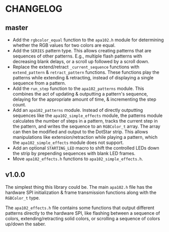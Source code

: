 # CHANGELOG

## master

* Add the `rgbcolor_equal` function to the `apa102.h` module for determining
  whether the RGB values for two colors are equal.
* Add the `SERIES` pattern type. This allows creating patterns that are
  sequences of other patterns. E.g., multiple flash patterns with decreasing
  blank delays, or a scroll up followed by a scroll down.
* Replace the extend/retract `_current_sequence` functions with
  `extend_pattern` & `retract_pattern` functions. These functions play the
  patterns while extending & retracting, instead of displaying a single
  sequence from a pattern.
* Add the `run_step` function to the `apa102_patterns` module. This combines
  the act of updating & outputting a pattern's sequence, delaying for the
  appropriate amount of time, & incrementing the step count.
* Add an `apa102_patterns` module. Instead of directly outputting sequences
  like the `apa102_simple_effects` module, the patterns module calculates the
  number of steps in a pattern, tracks the current step in the pattern, and
  writes the sequence to an `RGBColor_t` array. The array can then be modified
  and output to the DotStar strip. This allows manipulations like
  extension/retraction while playing a pattern, which the
  `apa102_simple_effects` module does not support.
* Add an optional `STARTING_LED` macro to shift the controlled LEDs down the
  strip by prepending sequences with blank LED frames.
* Move `apa102_effects.h` functions to `apa102_simple_effects.h`.


## v1.0.0

The simplest thing this library could be. The main `apa102.h` file has the
hardware SPI initialization & frame transmission functions along with the
`RGBColor_t` type.

The `apa102_effects.h` file contains some functions that output different
patterns directly to the hardware SPI, like flashing between a sequence of
colors, extending/retracting solid colors, or scrolling a sequence of colors
up/down the saber.
